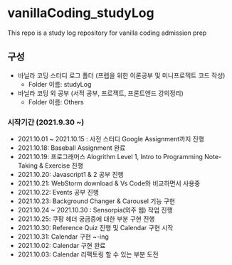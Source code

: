 # vanillaCoding_studyLog

This repo is a study log repository for vanilla coding admission prep

## 구성

- 바닐라 코딩 스터디 로그 폴더 (프렙을 위한 이론공부 및 미니프로젝트 코드 작성)
  - Folder 이름: studyLog
- 바닐라 코딩 외 공부 (서적 공부, 프로젝트, 프론트엔드 강의정리)
  - Folder 이름: Others

### 시작기간 (2021.9.30 ~)

- 2021.10.01 ~ 2021.10.15 : 사전 스터디 Google Assignment까지 진행
- 2021.10.18: Baseball Assignment 완료
- 2021.10.19: 프로그래머스 Alogrithm Level 1, Intro to Programming Note-Taking & Exercise 진행
- 2021.10.20: Javascript1 & 2 공부 진행
- 2021.10.21: WebStorm download & Vs Code와 비교하면서 사용중
- 2021.10.22: Events 공부 진행
- 2021.10.23: Background Changer & Carousel 기능 구현
- 2021.10.24 ~ 2021.10.30 : Sensorpia(외주 웹) 작업 진행
- 2021.10.25: 쿠팡 헤더 궁금증에 대한 부분 구현 진행
- 2021.10.30: Reference Quiz 진행 및 Calendar 구현 시작
- 2021.10.31: Calendar 구현 ~-ing
- 2021.10.02: Calendar 구현 완료
- 2021.10.03: Calendar 리팩토링 할 수 있는 부분 도전
